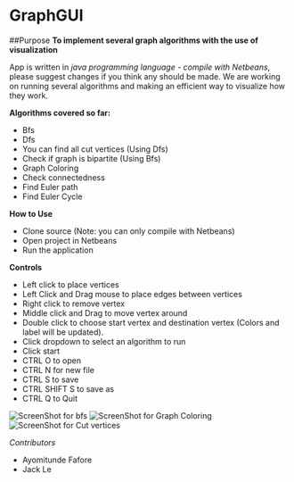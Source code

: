 # GraphGUI
##Purpose
**To implement several graph algorithms with the use of visualization**

App is written in *java programming language - compile with Netbeans*, please suggest changes if you think any should be made.
We are working on running several algorithms and making an efficient way to visualize how they work.

**Algorithms covered so far:** 
- Bfs
- Dfs
- You can find all cut vertices (Using Dfs)
- Check if graph is bipartite (Using Bfs)
- Graph Coloring
- Check connectedness
- Find Euler path
- Find Euler Cycle

**How to Use**
- Clone source (Note: you can only compile with Netbeans)
- Open project in Netbeans
- Run the application

**Controls**
- Left click to place vertices
- Left Click and Drag mouse to place edges between vertices
- Right click to remove vertex
- Middle click and Drag to move vertex around
- Double click to choose start vertex and destination vertex (Colors and label will be updated).
- Click dropdown to select an algorithm to run
- Click start
- CTRL O to open
- CTRL N for new file
- CTRL S to save
- CTRL SHIFT S to save as
- CTRL Q to Quit


![ScreenShot for bfs](https://github.com/afafore1/GraphGUI/blob/master/SSandTestfile/bfs.jpg)
![ScreenShot for Graph Coloring](https://github.com/afafore1/GraphGUI/blob/master/SSandTestfile/VColoring.jpg)
![ScreenShot for Cut vertices](https://github.com/afafore1/GraphGUI/blob/master/SSandTestfile/cut.jpg)



*Contributors*
- Ayomitunde Fafore
- Jack Le
